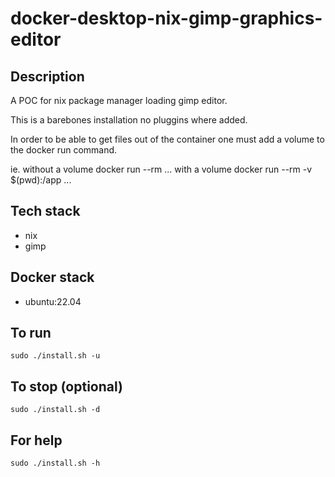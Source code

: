 # docker-desktop-nix-gimp-graphics-editor

## Description
A POC for nix package manager loading gimp editor.

This is a barebones installation no pluggins where added.

In order to be able to get files out of the container one must add a volume to the docker run command.

ie. without a volume docker run --rm ... with a volume docker run --rm -v $(pwd):/app ...

## Tech stack
- nix
- gimp

## Docker stack
- ubuntu:22.04

## To run
`sudo ./install.sh -u`

## To stop (optional)
`sudo ./install.sh -d`

## For help
`sudo ./install.sh -h`
